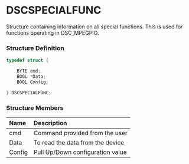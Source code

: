 # DSCSPECIALFUNC

Structure containing information on all special functions. This is used for functions operating in DSC\_MPEGPIO.

### Structure Definition

```c
typedef struct {

    BYTE cmd;
    BOOL *Data;
    BOOL Config;

} DSCSPECIALFUNC;
```

### Structure Members

| Name | Description |
| :--- | :--- |
| cmd | Command provided from the user |
| Data | To read the data from the device |
| Config | Pull Up/Down configuration value |

